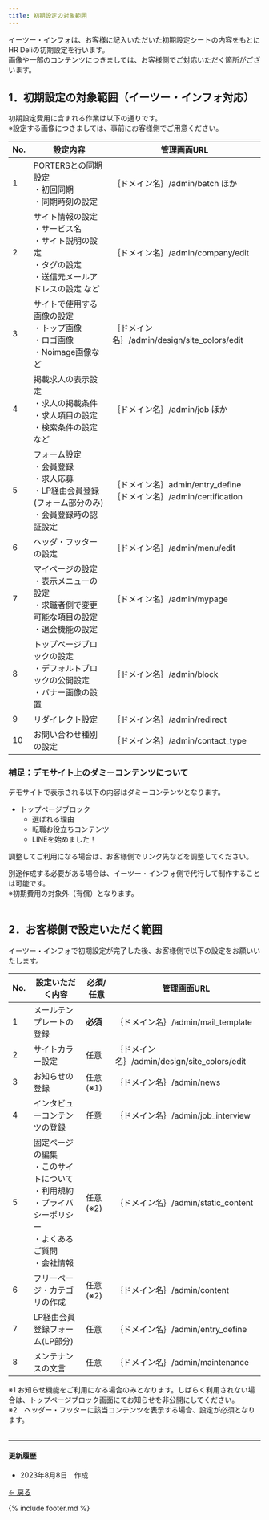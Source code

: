 ```yaml
---
title: 初期設定の対象範囲
---
```

イーツー・インフォは、お客様に記入いただいた初期設定シートの内容をもとにHR Deliの初期設定を行います。<br>
画像や一部のコンテンツにつきましては、お客様側でご対応いただく箇所がございます。

## 1．初期設定の対象範囲（イーツー・インフォ対応）
初期設定費用に含まれる作業は以下の通りです。<br>
※設定する画像につきましては、事前にお客様側でご用意ください。

No. | 設定内容 | 管理画面URL
------------- | ------------- | ------------- | 
1 | PORTERSとの同期設定<br>・初回同期<br>・同期時刻の設定 | ｛ドメイン名｝/admin/batch ほか
2 | サイト情報の設定<br>・サービス名<br>・サイト説明の設定<br>・タグの設定<br>・送信元メールアドレスの設定 など | ｛ドメイン名｝/admin/company/edit
3 | サイトで使用する画像の設定<br>・トップ画像<br>・ロゴ画像<br>・Noimage画像など | ｛ドメイン名｝/admin/design/site_colors/edit
4 | 掲載求人の表示設定<br>・求人の掲載条件<br>・求人項目の設定<br>・検索条件の設定など | ｛ドメイン名｝/admin/job ほか
5 | フォーム設定<br>・会員登録<br>・求人応募<br>・LP経由会員登録 (フォーム部分のみ)<br>・会員登録時の認証設定 | ｛ドメイン名｝admin/entry_define<br>｛ドメイン名｝/admin/certification
6 | ヘッダ・フッターの設定 | ｛ドメイン名｝/admin/menu/edit
7 | マイページの設定<br>・表示メニューの設定<br>・求職者側で変更可能な項目の設定<br>・退会機能の設定 | ｛ドメイン名｝/admin/mypage
8 | トップページブロックの設定<br>・デフォルトブロックの公開設定<br>・バナー画像の設置 | ｛ドメイン名｝/admin/block
9 | リダイレクト設定 | ｛ドメイン名｝/admin/redirect
10 | お問い合わせ種別の設定 | ｛ドメイン名｝/admin/contact_type

### 補足：デモサイト上のダミーコンテンツについて
デモサイトで表示される以下の内容はダミーコンテンツとなります。

* トップページブロック
    * 選ばれる理由
    * 転職お役立ちコンテンツ
    * LINEを始めました！

調整してご利用になる場合は、お客様側でリンク先などを調整してください。

別途作成する必要がある場合は、イーツー・インフォ側で代行して制作することは可能です。<br>
※初期費用の対象外（有償）となります。<br>
<br>

## 2．お客様側で設定いただく範囲
イーツー・インフォで初期設定が完了した後、お客様側で以下の設定をお願いいたします。

No. | 設定いただく内容 | 必須/任意 | 管理画面URL
------------- | ------------- | ------------- |  ------------- |  
1 | メールテンプレートの登録 | **必須** | ｛ドメイン名｝/admin/mail_template
2 | サイトカラー設定 | 任意 | ｛ドメイン名｝/admin/design/site_colors/edit
3 | お知らせの登録 | 任意(※1) | ｛ドメイン名｝/admin/news
4 | インタビューコンテンツの登録 | 任意 | ｛ドメイン名｝/admin/job_interview
5 | 固定ページの編集<br>・このサイトについて<br>・利用規約<br>・プライバシーポリシー<br>・よくあるご質問<br>・会社情報 | 任意(※2) | ｛ドメイン名｝/admin/static_content
6 | フリーページ・カテゴリの作成 | 任意(※2) | ｛ドメイン名｝/admin/content
7 | LP経由会員登録フォーム(LP部分) | 任意 | ｛ドメイン名｝/admin/entry_define
8 | メンテナンスの文言 | 任意 | ｛ドメイン名｝/admin/maintenance

※1 お知らせ機能をご利用になる場合のみとなります。しばらく利用されない場合は、トップページブロック画面にてお知らせを非公開にしてください。<br>
※2　ヘッダー・フッターに該当コンテンツを表示する場合、設定が必須となります。<br>
<br>

<hr>

#### 更新履歴
* 2023年8月8日　作成


[← 戻る](https://e2info.github.io/hrdeli-docs/)


{% include footer.md %}
